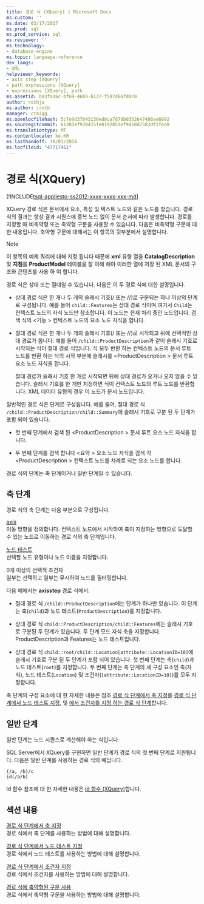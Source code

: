 ```yaml
---
title: 경로 식 (XQuery) | Microsoft Docs
ms.custom: ''
ms.date: 03/17/2017
ms.prod: sql
ms.prod_service: sql
ms.reviewer: ''
ms.technology:
- database-engine
ms.topic: language-reference
dev_langs:
- XML
helpviewer_keywords:
- axis step [XQuery]
- path expressions [XQuery]
- expressions [XQuery], path
ms.assetid: b93fa36c-bf69-46b9-b137-f597d66fd0c0
author: rothja
ms.author: jroth
manager: craigg
ms.openlocfilehash: 5c7e9d37b43130ed8ca7d70b0352647486ae6892
ms.sourcegitcommit: 61381ef939415fe019285def9450d7583df1fed0
ms.translationtype: MT
ms.contentlocale: ko-KR
ms.lasthandoff: 10/01/2018
ms.locfileid: "47717451"
---
```

# <a name="path-expressions-xquery"></a>경로 식(XQuery)
[!INCLUDE[tsql-appliesto-ss2012-xxxx-xxxx-xxx-md](../includes/tsql-appliesto-ss2012-xxxx-xxxx-xxx-md.md)]

  XQuery 경로 식은 문서에서 요소, 특성 및 텍스트 노드와 같은 노드를 찾습니다. 경로 식의 결과는 항상 결과 시퀀스에 중복 노드 없이 문서 순서에 따라 발생합니다. 경로를 지정할 때 비축약형 또는 축약형 구문을 사용할 수 있습니다. 다음은 비축약형 구문에 대한 내용입니다. 축약형 구문에 대해서는 이 항목의 뒷부분에서 설명합니다.  
  
> [!NOTE]  
>  이 항목의 예제 쿼리에 대해 지정 됩니다 때문에 **xml** 유형 열을 **CatalogDescription** 및 **지침**를  **ProductModel** 테이블을 잘 이해 해야 이러한 열에 저장 된 XML 문서의 구조와 콘텐츠를 사용 하 여 합니다.  
  
 경로 식은 상대 또는 절대일 수 있습니다. 다음은 이 두 경로 식에 대한 설명입니다.  
  
-   상대 경로 식은 한 개나 두 개의 슬래시 기호(/ 또는 //)로 구분되는 하나 이상의 단계로 구성됩니다. 예를 들어 `child::Features`는 상대 경로 식이며 여기서 `Child`는 컨텍스트 노드의 자식 노드만 참조합니다. 이 노드는 현재 처리 중인 노드입니다. 검색 식의 \<기능 > 컨텍스트 노드의 요소 노드 자식을 합니다.  
  
-   절대 경로 식은 한 개나 두 개의 슬래시 기호(/ 또는 //)로 시작되고 뒤에 선택적인 상대 경로가 옵니다. 예를 들어 `/child::ProductDescription`과 같이 슬래시 기호로 시작되는 식이 절대 경로 식입니다. 식 모두 반환 하는 컨텍스트 노드의 문서 루트 노드를 반환 하는 식의 시작 부분에 슬래시를 \<ProductDescription > 문서 루트 요소 노드 자식을 합니다.  
  
     절대 경로가 슬래시 기호 한 개로 시작되면 뒤에 상대 경로가 오거나 오지 않을 수 있습니다. 슬래시 기호를 한 개만 지정하면 식이 컨텍스트 노드의 루트 노드를 반환합니다. XML 데이터 유형의 경우 이 노드가 문서 노드입니다.  
  
 일반적인 경로 식은 단계로 구성됩니다. 예를 들어, 절대 경로 식 `/child::ProductDescription/child::Summary`에 슬래시 기호로 구분 된 두 단계가 포함 되어 있습니다.  
  
-   첫 번째 단계에서 검색 된 \<ProductDescription > 문서 루트 요소 노드 자식을 합니다.  
  
-   두 번째 단계를 검색 합니다 \<요약 > 요소 노드 자식을 검색 각 \<ProductDescription > 컨텍스트 노드를 차례로 되는 요소 노드를 합니다.  
  
 경로 식의 단계는 축 단계이거나 일반 단계일 수 있습니다.  
  
## <a name="axis-step"></a>축 단계  
 경로 식의 축 단계는 다음 부분으로 구성됩니다.  
  
 [axis](../xquery/path-expressions-specifying-axis.md)  
 이동 방향을 정의합니다. 컨텍스트 노드에서 시작하여 축이 지정하는 방향으로 도달할 수 있는 노드로 이동하는 경로 식의 축 단계입니다.  
  
 [노드 테스트](../xquery/path-expressions-specifying-node-test.md)  
 선택할 노드 유형이나 노드 이름을 지정합니다.  
  
 0개 이상의 선택적 조건자  
 일부는 선택하고 일부는 무시하여 노드를 필터링합니다.  
  
 다음 예에서는 **axisstep** 경로 식에서:  
  
-   절대 경로 식 `/child::ProductDescription`에는 단계가 하나만 있습니다. 이 단계는 축(`child`)과 노드 테스트(`ProductDescription`)를 지정합니다.  
  
-   상대 경로 식 `child::ProductDescription/child::Features`에는 슬래시 기호로 구분된 두 단계가 있습니다. 두 단계 모드 자식 축을 지정합니다. ProductDescription과 Features는 노드 테스트입니다.  
  
-   상대 경로 식 `child::root/child::Location[attribute::LocationID=10]`에 슬래시 기호로 구분 된 두 단계가 포함 되어 있습니다. 첫 번째 단계는 축(`child`)과 노드 테스트(`root`)를 지정합니다. 두 번째 단계는 축 단계의 세 구성 요소인 축(자식), 노드 테스트(`Location`) 및 조건자(`[attribute::LocationID=10]`)를 모두 지정합니다.  
  
 축 단계의 구성 요소에 대 한 자세한 내용은 참조 [경로 식 단계에서 축 지정](../xquery/path-expressions-specifying-axis.md)를 [경로 식 단계에서 노드 테스트 지정](../xquery/path-expressions-specifying-node-test.md), 및 [에서 조건자를 지정 하는 경로 식 단계](../xquery/path-expressions-specifying-predicates.md)합니다.  
  
## <a name="general-step"></a>일반 단계  
 일반 단계는 노드 시퀀스로 계산해야 하는 식입니다.  
  
 SQL Server에서 XQuery를 구현하면 일반 단계가 경로 식의 첫 번째 단계로 지원됩니다. 다음은 일반 단계를 사용하는 경로 식의 예입니다.  
  
```  
(/a, /b)/c  
id(/a/b)  
```  
  
 Id 함수 참조에 대 한 자세한 내용은 [id 함수 &#40;XQuery&#41;](../xquery/functions-on-sequences-id.md)합니다.  
  
## <a name="in-this-section"></a>섹션 내용  
 [경로 식 단계에서 축 지정](../xquery/path-expressions-specifying-axis.md)  
 경로 식에서 축 단계를 사용하는 방법에 대해 설명합니다.  
  
 [경로 식 단계에서 노드 테스트 지정](../xquery/path-expressions-specifying-node-test.md)  
 경로 식에서 노드 테스트를 사용하는 방법에 대해 설명합니다.  
  
 [경로 식 단계에서 조건자 지정](../xquery/path-expressions-specifying-predicates.md)  
 경로 식에서 조건자를 사용하는 방법에 대해 설명합니다.  
  
 [경로 식에 축약형된 구문 사용](../xquery/path-expressions-using-abbreviated-syntax.md)  
 경로 식에서 축약형 구문을 사용하는 방법에 대해 설명합니다.  
  
  

